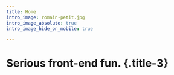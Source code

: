 ```yaml
---
title: Home
intro_image: romain-petit.jpg
intro_image_absolute: true
intro_image_hide_on_mobile: true

---
```

# Serious front-end fun. {.title-3}
